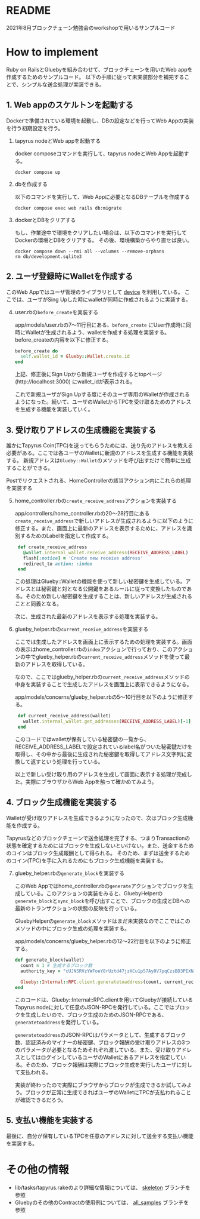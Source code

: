 # README
2021年8月ブロックチェーン勉強会のworkshopで用いるサンプルコード

# How to implement
Ruby on RailsとGluebyを組み合わせて、ブロックチェーンを用いたWeb appを作成するためのサンプルコード。
以下の手順に従って未実装部分を補完することで、シンプルな送金処理が実装できる。

## 1. Web appのスケルトンを起動する
Dockerで準備されている環境を起動し、DBの設定などを行ってWeb Appの実装を行う初期設定を行う。

1. tapyrus nodeとWeb appを起動する

    docker composeコマンドを実行して、tapyrus nodeとWeb Appを起動する。
    ```shell
    docker compose up
    ```
   
2. dbを作成する

    以下のコマンドを実行して、Web Appに必要となるDBテーブルを作成する

    ```shell
    docker compose exec web rails db:migrate
    ```

3. dockerとDBをクリアする

   もし、作業途中で環境をクリアしたい場合は、以下のコマンドを実行してDockerの環境とDBをクリアする。
   その後、環境構築からやり直せば良い。

   ```shell
   docker compose down --rmi all --volumes --remove-orphans
   rm db/development.sqlite3
   ```
   
## 2. ユーザ登録時にWalletを作成する
このWeb Appではユーザ管理のライブラリとして [device](https://github.com/heartcombo/devise) を利用している。
ここでは、ユーザがSing Upした時にwalletが同時に作成されるように実装する。

4. user.rbの`before_create`を実装する

   app/models/user.rbの7〜11行目にある、`before_create` にUser作成時に同時にWalletが生成されるよう、walletを作成する処理を実装する。
   before_createの内容を以下に修正する。

   ```ruby
   before_create do
     self.wallet_id = Glueby::Wallet.create.id
   end
   ```

   上記、修正後にSign Upから新規ユーザを作成するとtopページ(http://localhost:3000) にwallet_idが表示される。

   これで新規ユーザがSign Upする度にそのユーザ専用のWalletが作成されるようになった。続いて、ユーザのWalletからTPCを受け取るためのアドレスを生成する機能を実装していく。

## 3. 受け取りアドレスの生成機能を実装する

誰かにTapyrus Coin(TPC)を送ってもらうためには、送り先のアドレスを教える必要がある。ここでは各ユーザのWalletに新規のアドレスを生成する機能を実装する。
新規アドレスは`Glueby::Wallet`のメソッドを呼び出すだけで簡単に生成することができる。

Postでリクエストされる、HomeControllerの該当アクション内にこれらの処理を実装する

5. home_controller.rbの`create_receive_address`アクションを実装する

   app/controllers/home_controller.rbの20〜28行目にある`create_receive_address`で新しいアドレスが生成されるように以下のように修正する。また、画面上に最新のアドレスを表示するために、アドレスを識別するためのLabelを指定して作成する。

   ```ruby
    def create_receive_address
      @wallet.internal_wallet.receive_address(RECEIVE_ADDRESS_LABEL)
      flash[:notice] = 'Create new receive address'
      redirect_to action: :index
    end
   ```

   この処理はGlueby::Walletの機能を使って新しい秘密鍵を生成している。アドレスとは秘密鍵と対となる公開鍵をあるルールに従って変換したものである。そのため新しい秘密鍵を生成することは、新しいアドレスが生成されることと同義となる。
   
   次に、生成された最新のアドレスを表示する処理を実装する。


6. glueby_helper.rbの`current_receive_address`を実装する

   ここでは生成したアドレスを画面上に表示するための処理を実装する。画面の表示はhome_controller.rbの`index`アクションで行っており、このアクションの中でglueby_helper.rbの`current_receive_address`メソッドを使って最新のアドレスを取得している。

   なので、ここではglueby_helper.rbの`current_receive_address`メソッドの中身を実装することで生成したアドレスを画面上に表示できるようになる。

   app/models/concerns/glueby_helper.rbの5〜10行目を以下のように修正する。

   ```ruby
    def current_receive_address(wallet)
      wallet.internal_wallet.get_addresses(RECEIVE_ADDRESS_LABEL)[-1]
    end
   ```

   このコードではwalletが保有している秘密鍵の一覧から、RECEIVE_ADDRESS_LABELで設定されているlabel名がついた秘密鍵だけを取得し、その中から最後に生成された秘密鍵を取得してアドレス文字列に変換して返すという処理を行っている。

   以上で新しい受け取り用のアドレスを生成して画面に表示する処理が完成した。実際にブラウザからWeb Appを触って確かめてみよう。

## 4. ブロック生成機能を実装する

Walletが受け取りアドレスを生成できるようになったので、次はブロック生成機能を作成する。

Tapyrusなどのブロックチェーンで送金処理を完了する、つまりTransactionの状態を確定するためにはブロックを生成しないといけない。また、送金するためのコインはブロック生成報酬として得られる。
そのため、まずは送金するためのコイン(TPC)を手に入れるためにもブロック生成機能を実装する。

7. glueby_helper.rbの`generate_block`を実装する

   このWeb Appではhome_controller.rbの`generate`アクションでブロックを生成している。このアクションの実装をみると、GluebyHelperの`generate_block`と`sync_block`を呼び出すことで、ブロックの生成とDBへの最新のトランザクションの状態の反映を行っている。

   GluebyHelperの`generate_block`メソッドはまだ未実装なのでここではこのメソッドの中にブロック生成の処理を実装する。

   app/models/concerns/glueby_helper.rbの12〜22行目を以下のように修正する。

   ```ruby
   def generate_block(wallet)
     count = 1 # 生成するブロック数
     authority_key = "cUJN5RVzYWFoeY8rUztd47jzXCu1p57Ay8V7pqCzsBD3PEXN7Dd4" # minerの秘密鍵
     
     Glueby::Internal::RPC.client.generatetoaddress(count, current_receive_address(wallet), authority_key) # blockを生成(dev modeのみ有効なコマンド)
   end
   ```

   このコードは、Glueby::Internal::RPC.clientを用いてGluebyが接続しているTapyrus nodeに対して任意のJSON-RPCを発行している。ここではブロックを生成したいので、ブロック生成のためのJSON-RPCである、`generatetoaddress`を発行している。

   `generatetoaddress`のJSON-RPCはパラメータとして、生成するブロック数、認証済みのマイナーの秘密鍵、ブロック報酬の受け取りアドレスの3つのパラメータが必要となるためそれぞれ渡している。また、受け取りアドレスとしてはログインしているユーザのWalletにあるアドレスを指定している。そのため、ブロック報酬は実際にブロック生成を実行したユーザに対して支払われる。

   実装が終わったので実際にブラウザからブロックが生成できるか試してみよう。ブロックが正常に生成できればユーザのWalletにTPCが支払われることが確認できるだろう。

## 5. 支払い機能を実装する

最後に、自分が保有しているTPCを任意のアドレスに対して送金する支払い機能を実装する。


# その他の情報
* lib/tasks/tapyrus.rakeのより詳細な情報については、 [skeleton](https://github.com/chaintope/workshop202107/tree/skeleton) ブランチを参照
* Gluebyのその他のContractの使用例については、 [all_samples](https://github.com/chaintope/workshop202107/tree/all_samples) ブランチを参照
